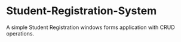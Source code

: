 # Student-Registration-System
A simple Student Registration windows forms application with CRUD operations.
